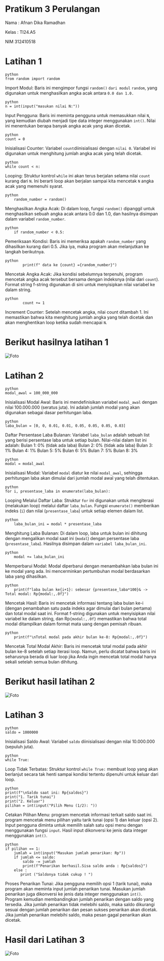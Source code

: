 # Pratikum 3 Perulangan
Nama : Afnan Dika Ramadhan

Kelas : TI24.A5

NIM 312410518

#  Latihan 1

```
python
from random import random
```
Import Modul: Baris ini mengimpor fungsi `random()` `dari modul` `random`, yang digunakan untuk menghasilkan angka acak antara `0.0 dan 1.0.`

```
python
n = int(input("masukan nilai N:"))
```
Input Pengguna: Baris ini meminta pengguna untuk memasukkan nilai `N`, yang kemudian diubah menjadi tipe data integer menggunakan `int()`. Nilai ini menentukan berapa banyak angka acak yang akan dicetak.

```
python
count = 0

```
Inisialisasi Counter: Variabel `count`diinisialisasi dengan `nilai 0`. Variabel ini digunakan untuk menghitung jumlah angka acak yang telah dicetak.

```
python
while count < n:
```
Looping: Struktur kontrol `while` ini akan terus berjalan selama nilai `count` kurang dari `N`. Ini berarti loop akan berjalan sampai kita mencetak `N` angka acak yang memenuhi syarat.

```
python
    random_number = random()
```
Menghasilkan Angka Acak: Di dalam loop, fungsi `random()` dipanggil untuk menghasilkan sebuah angka acak antara 0.0 dan 1.0, dan hasilnya disimpan dalam variabel `random_number`.

```
python
    if random_number < 0.5:
```
Pemeriksaan Kondisi: Baris ini memeriksa apakah `random_number` yang dihasilkan kurang dari 0.5. Jika iya, maka program akan melanjutkan ke langkah berikutnya.

```
python
        print(f" data ke {count} ={random_number}")
```
Mencetak Angka Acak: Jika kondisi sebelumnya terpenuhi, program mencetak angka acak tersebut bersama dengan indeksnya (nilai dari `count`). Format string f-string digunakan di sini untuk menyisipkan nilai variabel ke dalam string.

```
python
        count += 1
```
Increment Counter: Setelah mencetak angka, nilai count ditambah 1. Ini memastikan bahwa kita menghitung jumlah angka yang telah dicetak dan akan menghentikan loop ketika sudah mencapai `N`.


# Berikut hasilnya latihan 1
![Foto](https://github.com/nanafnan09/-hasil-foto-kode-pemrograman-labpy03/blob/0b464c038c38070ca092798edc1a3b1af1764fe9/Latihan%201%20b%20pemrograman.png)

# Latihan 2

```
python
modal_awal = 100_000_000
```
Inisialisasi Modal Awal: Baris ini mendefinisikan variabel `modal_awal` dengan nilai 100.000.000 (seratus juta). Ini adalah jumlah modal yang akan digunakan sebagai dasar perhitungan laba.

```
python
laba_bulan = [0, 0, 0.01, 0.01, 0.05, 0.05, 0.05, 0.03]
```
Daftar Persentase Laba Bulanan: Variabel `laba_bulan` adalah sebuah list yang berisi persentase laba untuk setiap bulan. Nilai-nilai dalam list ini adalah:
Bulan 1: 0% (tidak ada laba)
Bulan 2: 0% (tidak ada laba)
Bulan 3: 1%
Bulan 4: 1%
Bulan 5: 5%
Bulan 6: 5%
Bulan 7: 5%
Bulan 8: 3%

```
python
modal = modal_awal
```
Inisialisasi Modal: Variabel `modal` diatur ke nilai `modal_awal`, sehingga perhitungan laba akan dimulai dari jumlah modal awal yang telah ditentukan.

```
python
for i, presentase_laba in enumerate(laba_bulan):
```
Looping Melalui Daftar Laba: Struktur `for` ini digunakan untuk mengiterasi (melakukan loop) melalui daftar `laba_bulan`. Fungsi `enumerate()` memberikan indeks (`i`) dan nilai (`presentase_laba`) untuk setiap elemen dalam list.

```
python
    laba_bulan_ini = modal * presentase_laba
```
Menghitung Laba Bulanan: Di dalam loop, laba untuk bulan ini dihitung dengan mengalikan modal saat ini (`modal`) dengan persentase laba (`presentase_laba`). Hasilnya disimpan dalam `variabel laba_bulan_ini`.

```
python
    modal += laba_bulan_ini
```
Memperbarui Modal: Modal diperbarui dengan menambahkan laba bulan ini ke modal yang ada. Ini mencerminkan pertumbuhan modal berdasarkan laba yang dihasilkan.

```
python
    print(f"laba bulan ke{i+1}: sebesar {presentase_laba*100}& -> Total modal: Rp{modal:,.0f}")
```
Mencetak Hasil: Baris ini mencetak informasi tentang laba bulan ke-i (dengan penambahan satu pada indeks agar dimulai dari bulan pertama) dan total modal saat ini. Format f-string digunakan untuk menyisipkan nilai variabel ke dalam string, dan Rp`{modal:,.0f}` memastikan bahwa total modal ditampilkan dalam format mata uang dengan pemisah ribuan.

```
python
    print(f"\nTotal modal pada akhir bulan ke-8: Rp{modal:,.0f}")
```
Mencetak Total Modal Akhir: Baris ini mencetak total modal pada akhir bulan ke-8 setelah setiap iterasi loop. Namun, perlu dicatat bahwa baris ini seharusnya berada di luar loop jika Anda ingin mencetak total modal hanya sekali setelah semua bulan dihitung.

# Berikut hasil latihan 2
![Foto](https://github.com/nanafnan09/-hasil-foto-kode-pemrograman-labpy03/blob/0b464c038c38070ca092798edc1a3b1af1764fe9/Latihan%202%20b%20pemrograman.png)

# Latihan 3

```
python
saldo = 1000000
```
Inisialisasi Saldo Awal: Variabel `saldo` diinisialisasi dengan nilai 10.000.000 (sepuluh juta).

```
python
while True:
```
Loop Tidak Terbatas: Struktur kontrol `while True:` membuat loop yang akan berlanjut secara tak henti sampai kondisi tertentu dipenuhi untuk keluar dari loop.

```
python
print(f"\nSaldo saat ini: Rp{saldos}")
print("1. Tarik tunai")
print("2. Keluar")
pilihan = int(input("Pilih Menu (1/2): "))
```
Cetakan Pilihan Menu:
program mencetak informasi terkait saldo saat ini.
program mencetak menu pilihan yaitu tarik tunai (opsi 1) dan keluar (opsi 2).
Input pengguna diminta untuk memilih salah satu opsi menu dengan menggunakan fungsi `input`.
Hasil input dikonversi ke jenis data integer menggunakan `int()`.

```
python
if pilihan == 1:
    jumlah = int(input("Masukan jumlah penarikan: Rp"))
    if jumlah <= saldo:
        saldo -= jumlah 
        print(f"Penarikan berhasil.Sisa saldo anda : Rp{saldos}")
    else :
       print ("Saldonya tidak cukup ! ")
```
Proses Penarikan Tunai:
Jika pengguna memilih opsi 1 (tarik tunai), maka program akan meminta input jumlah penarikan tunai.
Masukan jumlah penarikan juga dikonversi ke jenis data integer menggunakan `int()`.
Program kemudian membandingkan jumlah penarikan dengan saldo yang tersedia.
Jika jumlah penarikan tidak melebihi saldo, maka saldo dikurangi sesuai dengan jumlah penarikan dan pesan sukses penarikan akan dicetak.
Jika jumlah penarikan melebihi saldo, maka pesan gagal penarikan akan dicetak.

# Hasil dari Latihan 3
![Foto](https://github.com/nanafnan09/-hasil-foto-kode-pemrograman-labpy03/blob/0b464c038c38070ca092798edc1a3b1af1764fe9/Latihan%203%20b%20pemrograman.png)















